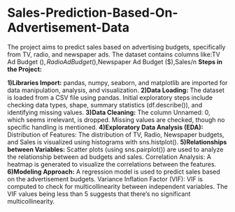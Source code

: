 # Sales-Prediction-Based-On-Advertisement-Data
 The project aims to predict sales based on advertising budgets, specifically from TV, radio, and newspaper ads. The dataset contains columns like:TV Ad Budget ($),Radio Ad Budget ($),Newspaper Ad Budget ($),Sales/n
**Steps in the Project:**

**1)Libraries Import:**
pandas, numpy, seaborn, and matplotlib are imported for data manipulation, analysis, and visualization.
**2)Data Loading:**
The dataset is loaded from a CSV file using pandas.
Initial exploratory steps include checking data types, shape, summary statistics (df.describe()), and identifying missing values.
**3)Data Cleaning:**
The column Unnamed: 0, which seems irrelevant, is dropped.
Missing values are checked, though no specific handling is mentioned.
**4)Exploratory Data Analysis (EDA):**
Distribution of Features: The distribution of TV, Radio, Newspaper budgets, and Sales is visualized using histograms with sns.histplot().
**5)Relationships between Variables:** 
Scatter plots (using sns.pairplot()) are used to analyze the relationship between ad budgets and sales.
Correlation Analysis: A heatmap is generated to visualize the correlations between the features.
**6)Modeling Approach:**
A regression model is used to predict sales based on the advertisement budgets.
Variance Inflation Factor (VIF): VIF is computed to check for multicollinearity between independent variables. The VIF values being less than 5 suggests that there’s no significant multicollinearity.
